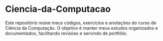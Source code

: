# Ciencia-da-Computacao
Este repositório reúne meus códigos, exercícios e anotações do curso de Ciência da Computação. O objetivo é manter meus estudos organizados e documentados, facilitando revisões e servindo de portfólio.
